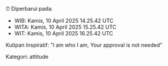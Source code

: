 ⏰ Diperbarui pada:
- WIB: Kamis, 10 April 2025 14.25.42 UTC
- WITA: Kamis, 10 April 2025 15.25.42 UTC
- WIT: Kamis, 10 April 2025 16.25.42 UTC

Kutipan Inspiratif:
"I am who I am, Your approval is not needed"


Kategori: attitude

